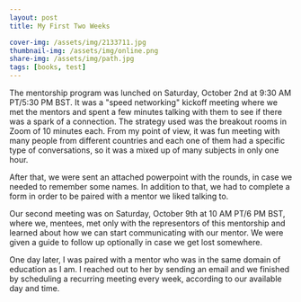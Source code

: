 ```yaml
---
layout: post
title: My First Two Weeks 

cover-img: /assets/img/2133711.jpg
thumbnail-img: /assets/img/online.png
share-img: /assets/img/path.jpg
tags: [books, test]
---
```


The mentorship program was lunched on Saturday, October 2nd at 9:30 AM PT/5:30 PM BST. It was a "speed networking" kickoff meeting where we met the mentors and spent a few minutes talking with them to see if there was a spark of a connection. The strategy used was the breakout rooms in Zoom of 10 minutes each. From my point of view, it was fun meeting with many people from different countries and each one of them had a specific type of conversations, so it was a mixed up of many subjects in only one hour. 

After that, we were sent an attached powerpoint with the rounds, in case we needed to remember some names. In addition to that, we had to complete a form in order to be paired
with a mentor we liked talking to. 

Our second meeting was on Saturday, October 9th at 10 AM PT/6 PM BST, where we, mentees, met only with the representors of this mentorship and learned about how we can
start communicating with our mentor. We were given a guide to follow up optionally in case we get lost somewhere. 

One day later, I was paired with a mentor who was in the same domain of education as I am. I reached out to her by sending an email and we finished by scheduling a 
recurring meeting every week, according to our available day and time. 
